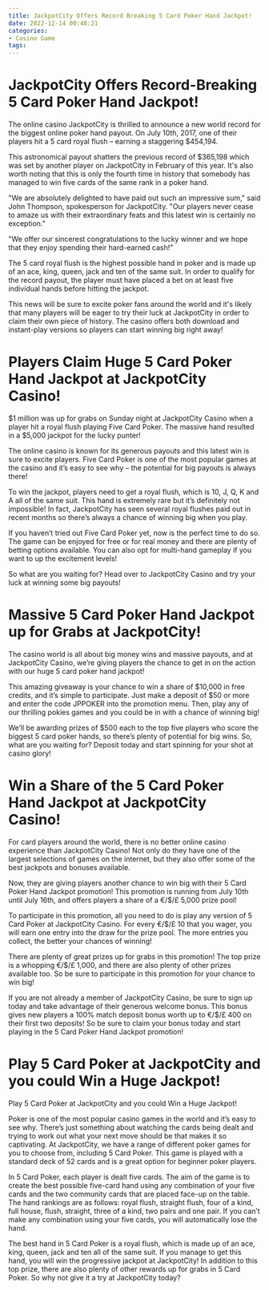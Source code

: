 ```yaml
---
title: JackpotCity Offers Record Breaking 5 Card Poker Hand Jackpot!
date: 2022-12-14 00:48:21
categories:
- Casino Game
tags:
---
```



#  JackpotCity Offers Record-Breaking 5 Card Poker Hand Jackpot!

The online casino JackpotCity is thrilled to announce a new world record for the biggest online poker hand payout. On July 10th, 2017, one of their players hit a 5 card royal flush – earning a staggering $454,194.

This astronomical payout shatters the previous record of $365,198 which was set by another player on JackpotCity in February of this year. It's also worth noting that this is only the fourth time in history that somebody has managed to win five cards of the same rank in a poker hand.

"We are absolutely delighted to have paid out such an impressive sum," said John Thompson, spokesperson for JackpotCity. "Our players never cease to amaze us with their extraordinary feats and this latest win is certainly no exception."

"We offer our sincerest congratulations to the lucky winner and we hope that they enjoy spending their hard-earned cash!"

The 5 card royal flush is the highest possible hand in poker and is made up of an ace, king, queen, jack and ten of the same suit. In order to qualify for the record payout, the player must have placed a bet on at least five individual hands before hitting the jackpot.

This news will be sure to excite poker fans around the world and it's likely that many players will be eager to try their luck at JackpotCity in order to claim their own piece of history. The casino offers both download and instant-play versions so players can start winning big right away!

#  Players Claim Huge 5 Card Poker Hand Jackpot at JackpotCity Casino!

$1 million was up for grabs on Sunday night at JackpotCity Casino when a player hit a royal flush playing Five Card Poker. The massive hand resulted in a $5,000 jackpot for the lucky punter!

The online casino is known for its generous payouts and this latest win is sure to excite players. Five Card Poker is one of the most popular games at the casino and it’s easy to see why – the potential for big payouts is always there!

To win the jackpot, players need to get a royal flush, which is 10, J, Q, K and A all of the same suit. This hand is extremely rare but it’s definitely not impossible! In fact, JackpotCity has seen several royal flushes paid out in recent months so there’s always a chance of winning big when you play.

If you haven’t tried out Five Card Poker yet, now is the perfect time to do so. The game can be enjoyed for free or for real money and there are plenty of betting options available. You can also opt for multi-hand gameplay if you want to up the excitement levels!

So what are you waiting for? Head over to JackpotCity Casino and try your luck at winning some big payouts!

#  Massive 5 Card Poker Hand Jackpot up for Grabs at JackpotCity!

The casino world is all about big money wins and massive payouts, and at JackpotCity Casino, we’re giving players the chance to get in on the action with our huge 5 card poker hand jackpot!

This amazing giveaway is your chance to win a share of $10,000 in free credits, and it’s simple to participate. Just make a deposit of $50 or more and enter the code JPPOKER into the promotion menu. Then, play any of our thrilling pokies games and you could be in with a chance of winning big!

We’ll be awarding prizes of $500 each to the top five players who score the biggest 5 card poker hands, so there’s plenty of potential for big wins. So, what are you waiting for? Deposit today and start spinning for your shot at casino glory!

#  Win a Share of the 5 Card Poker Hand Jackpot at JackpotCity Casino!

For card players around the world, there is no better online casino experience than JackpotCity Casino! Not only do they have one of the largest selections of games on the internet, but they also offer some of the best jackpots and bonuses available.

Now, they are giving players another chance to win big with their 5 Card Poker Hand Jackpot promotion! This promotion is running from July 10th until July 16th, and offers players a share of a €/$/£ 5,000 prize pool!

To participate in this promotion, all you need to do is play any version of 5 Card Poker at JackpotCity Casino. For every €/$/£ 10 that you wager, you will earn one entry into the draw for the prize pool. The more entries you collect, the better your chances of winning!

There are plenty of great prizes up for grabs in this promotion! The top prize is a whopping €/$/£ 1,000, and there are also plenty of other prizes available too. So be sure to participate in this promotion for your chance to win big!

If you are not already a member of JackpotCity Casino, be sure to sign up today and take advantage of their generous welcome bonus. This bonus gives new players a 100% match deposit bonus worth up to €/$/£ 400 on their first two deposits! So be sure to claim your bonus today and start playing in the 5 Card Poker Hand Jackpot promotion!

#  Play 5 Card Poker at JackpotCity and you could Win a Huge Jackpot!

Play 5 Card Poker at JackpotCity and you could Win a Huge Jackpot!

Poker is one of the most popular casino games in the world and it’s easy to see why. There’s just something about watching the cards being dealt and trying to work out what your next move should be that makes it so captivating. At JackpotCity, we have a range of different poker games for you to choose from, including 5 Card Poker. This game is played with a standard deck of 52 cards and is a great option for beginner poker players.

In 5 Card Poker, each player is dealt five cards. The aim of the game is to create the best possible five-card hand using any combination of your five cards and the two community cards that are placed face-up on the table. The hand rankings are as follows: royal flush, straight flush, four of a kind, full house, flush, straight, three of a kind, two pairs and one pair. If you can’t make any combination using your five cards, you will automatically lose the hand.

The best hand in 5 Card Poker is a royal flush, which is made up of an ace, king, queen, jack and ten all of the same suit. If you manage to get this hand, you will win the progressive jackpot at JackpotCity! In addition to this top prize, there are also plenty of other rewards up for grabs in 5 Card Poker. So why not give it a try at JackpotCity today?